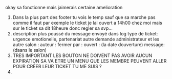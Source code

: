 okay sa fonctionne mais jaimerais certaine amelioration

1. Dans la plus part des footer tu vois le temp sauf que sa marche pas comme il faut 
par exemple le ticket je lai ouvert a 14h00 chez moi mais sur le ticket sa dit 18heure 
donc regler sa svp... 
2. description plus poussé du message envoyé dans log
type de ticket: urgence emotionelle, partenariat autre demande administrateur et les autre
salon : auteur : fermer par : ouvert : (la date douverture) message:(daans le salon)
3. TRES IMPORTANT LES BOUTON NE DOIVENT PAS AVOIR AUCUN EXPIRATION SA VA ETRE UN MENU QUE LES MEMBRE PEUVENT ALLER POUR CRÉER LEUR TICKET TU ME SUIS ? 
4.